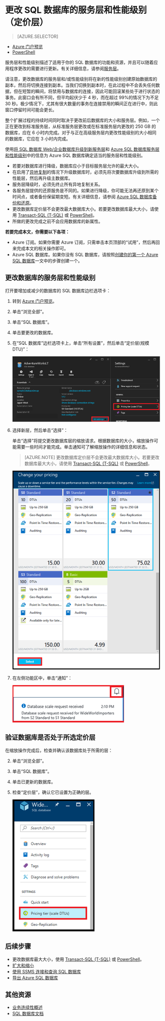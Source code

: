 <properties
	pageTitle="更改 Azure SQL 数据库的服务层和性能级别"
	description="“更改 Azure SQL 数据库的服务层和性能级别”介绍如何扩展或缩减 SQL 数据库。更改 Azure SQL 数据库的定价层。"
	services="sql-database"
	documentationCenter=""
	authors="stevestein"
	manager="jhubbard"
	editor=""/>

<tags
	ms.service="sql-database"
	ms.devlang="NA"
	ms.date="10/12/2016"
	wacn.date="09/26/2016"
	ms.author="sstein"
	ms.workload="data-management"
	ms.topic="article"
	ms.tgt_pltfrm="NA"/>


# 更改 SQL 数据库的服务层和性能级别（定价层）


> [AZURE.SELECTOR]
- [Azure 门户预览](/documentation/articles/sql-database-scale-up/)
- [PowerShell](/documentation/articles/sql-database-scale-up-powershell/)


服务层和性能级别描述了适用于你的 SQL 数据库的功能和资源，并且可以随着应用程序更改的需要进行更新。有关详细信息，请参阅[服务层](/documentation/articles/sql-database-service-tiers/)。

请注意，更改数据库的服务层和/或性能级别将在新的性能级别创建原始数据库的副本，然后将切换连接到副本。当我们切换到副本时，在此过程中不会丢失任何数据，但在短暂的瞬间，将禁用与数据库的连接，因此可能回滚某些处于进行状态的事务。此窗口会有所不同，但平均起伏少于 4 秒，而在超过 99%的情况下为不足 30 秒。极少情况下，尤其有很大数量的事务在连接禁用的瞬间正在进行中，则此窗口停留时间可能会更长。

整个扩展过程的持续时间同时取决于更改前后数据库的大小和服务层。例如，一个正在更改到标准服务层，从标准服务层更改或在标准服务层内更改的 250 GB 的数据库，应在 6 小时内完成。对于与正在高级服务层内更改性能级别的大小相同的数据库，它应在 3 小时内完成。


使用[将 SQL 数据库 Web/企业数据库升级到新服务层](/documentation/articles/sql-database-upgrade-server-portal/)和 [Azure SQL 数据库服务层和性能级别](/documentation/articles/sql-database-service-tiers/)中的信息为 Azure SQL 数据库确定适当的服务层和性能级别。

- 若要对数据库进行降级，数据库应小于目标服务层允许的最大大小。
- 在启用了[异地复制](/documentation/articles/sql-database-geo-replication-overview/)的情况下升级数据库时，必须先将次要数据库升级到所需的性能层，然后再升级主数据库。
- 服务层降级时，必须先终止所有异地复制关系。
- 各服务层提供的还原服务是不同的。如果进行降级，你可能无法再还原到某个时间点，或者备份保留期变短。有关详细信息，请参阅 [Azure SQL 数据库备份和还原](/documentation/articles/sql-database-business-continuity/)。
- 更改数据库定价层不会更改最大数据库大小。若要更改数据库最大大小，请使用 [Transact-SQL (T-SQL)](https://msdn.microsoft.com/zh-cn/library/mt574871.aspx) 或 [PowerShell](https://msdn.microsoft.com/zh-cn/library/mt619433.aspx)。
- 所做的更改完成之前不会应用数据库的新属性。



**若要完成本文，你需要以下各项：**

- Azure 订阅。如果你需要 Azure 订阅，只需单击本页顶部的“试用”，然后再回来完成本文的相关操作即可。
- Azure SQL 数据库。如果你没有 SQL 数据库，请按照[创建你的第一个 Azure SQL 数据库](/documentation/articles/sql-database-get-started/)一文中的步骤创建一个。


## 更改数据库的服务层和性能级别


打开要增加或减少的数据库的 SQL 数据库边栏选项卡：

1.	转到 [Azure 门户预览](https://manage.windowsazure.cn)。
2.	单击“浏览全部”。
3.	单击“SQL 数据库”。
2.	单击要更改的数据库。
3.	在“SQL 数据库”边栏选项卡上，单击“所有设置”，然后单击“定价层(规模 DTU)”：

    ![定价层][1]


1.  选择新层，然后单击“选择”：

    单击“选择”将提交更改数据库层的缩放请求。根据数据库的大小，缩放操作可能需要一些时间才能完成。单击通知可了解缩放操作的详细信息和状态。

    > [AZURE.NOTE] 更改数据库定价层不会更改最大数据库大小。若要更改数据库最大大小，请使用 [Transact-SQL (T-SQL)](https://msdn.microsoft.com/zh-cn/library/mt574871.aspx) 或 [PowerShell](https://msdn.microsoft.com/zh-cn/library/mt619433.aspx)。

    ![选择定价层][2]

3.	在左侧功能区中，单击“通知”：

    ![通知][3]

## 验证数据库是否处于所选定价层

   在缩放操作完成后，检查并确认该数据库处于所需的层：

2.	单击“浏览全部”。
3.	单击“SQL 数据库”。
2.	单击已更新的数据库。
3.	检查“定价层”，确认它已设置为正确的层。

    ![新价格][4]


## 后续步骤

- 更改数据库最大大小，使用 [Transact-SQL (T-SQL)](https://msdn.microsoft.com/zh-cn/library/mt574871.aspx) 或 [PowerShell](https://msdn.microsoft.com/zh-cn/library/mt619433.aspx)。
- [扩大和缩小](/documentation/articles/sql-database-elastic-scale-get-started/)
- [使用 SSMS 连接和查询 SQL 数据库](/documentation/articles/sql-database-connect-query-ssms/)
- [导出 Azure SQL 数据库](/documentation/articles/sql-database-export/)

## 其他资源

- [业务连续性概述](/documentation/articles/sql-database-business-continuity/)
- [SQL 数据库文档](/documentation/services/sql-databases)


<!--Image references-->
[1]: ./media/sql-database-scale-up/pricing-tile.png
[2]: ./media/sql-database-scale-up/choose-tier.png
[3]: ./media/sql-database-scale-up/scale-notification.png
[4]: ./media/sql-database-scale-up/new-tier.png

<!---HONumber=Mooncake_0919_2016-->